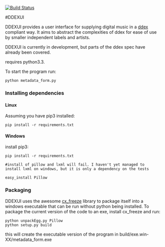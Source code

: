 [![Build Status](https://travis-ci.org/willm/DDEXUI.png?branch=master)](https://travis-ci.org/willm/DDEXUI)

#DDEXUI

DDEXUI provides a user interface for supplying digital music in a [ddex](http://ddex.net/) compliant way. It aims to abstract the complexities of ddex for ease of use by smaller independent labels and artists.

DDEXUI is currently in development, but parts of the ddex spec have already been covered.

requires python3.3.

To start the program run:

`
python metadata_form.py
`

### Installing dependencies

#### Linux

Assuming you have pip3 installed:

`
pip install -r requirements.txt
`

#### Windows

install pip3:

```
pip install -r requirements.txt

#install of pillow and lxml will fail. I haven't yet managed to install lxml on windows, but it is only a dependency on the tests

easy_install Pillow
```

### Packaging

DDEXUI uses the awesome [cx_freeze](http://cx-freeze.sourceforge.net/) library to package itself into a windows executable that can be run without python being installed. To package the current version of the code to an exe, install cx_freeze and run:

```
python unpackEgg.py Pillow
python setup.py build
```

this will create the executable version of the program in build/exe.win-XX/metadata_form.exe
